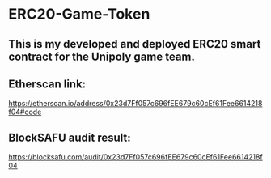 # ERC20-Game-Token
## This is my developed and deployed ERC20 smart contract for the Unipoly game team.
## Etherscan link:
https://etherscan.io/address/0x23d7Ff057c696fEE679c60cEf61Fee6614218f04#code
## BlockSAFU audit result:
https://blocksafu.com/audit/0x23d7Ff057c696fEE679c60cEf61Fee6614218f04
